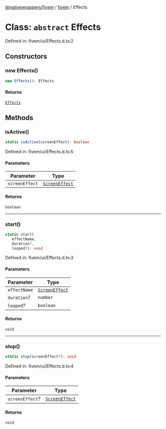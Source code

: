 [@nativewrappers/fivem](../../README.md) / [fivem](../README.md) / Effects

# Class: `abstract` Effects

Defined in: fivem/ui/Effects.d.ts:2

## Constructors

### new Effects()

```ts
new Effects(): Effects
```

#### Returns

[`Effects`](Effects.md)

## Methods

### isActive()

```ts
static isActive(screenEffect): boolean
```

Defined in: fivem/ui/Effects.d.ts:5

#### Parameters

| Parameter | Type |
| ------ | ------ |
| `screenEffect` | [`ScreenEffect`](../enumerations/ScreenEffect.md) |

#### Returns

`boolean`

***

### start()

```ts
static start(
   effectName, 
   duration?, 
   looped?): void
```

Defined in: fivem/ui/Effects.d.ts:3

#### Parameters

| Parameter | Type |
| ------ | ------ |
| `effectName` | [`ScreenEffect`](../enumerations/ScreenEffect.md) |
| `duration`? | `number` |
| `looped`? | `boolean` |

#### Returns

`void`

***

### stop()

```ts
static stop(screenEffect?): void
```

Defined in: fivem/ui/Effects.d.ts:4

#### Parameters

| Parameter | Type |
| ------ | ------ |
| `screenEffect`? | [`ScreenEffect`](../enumerations/ScreenEffect.md) |

#### Returns

`void`
